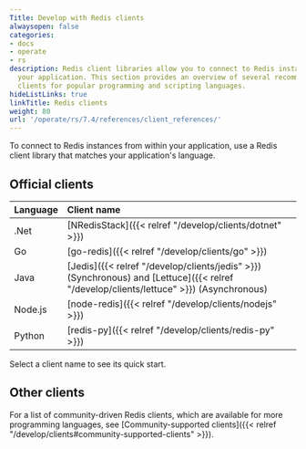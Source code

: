 ```yaml
---
Title: Develop with Redis clients
alwaysopen: false
categories:
- docs
- operate
- rs
description: Redis client libraries allow you to connect to Redis instances from within
  your application. This section provides an overview of several recommended Redis
  clients for popular programming and scripting languages.
hideListLinks: true
linkTitle: Redis clients
weight: 80
url: '/operate/rs/7.4/references/client_references/'
---
```

To connect to Redis instances from within your application, use a Redis client library that matches your application's language.

## Official clients

| Language | Client name |
| :---------- | :------------- |
| .Net | [NRedisStack]({{< relref "/develop/clients/dotnet" >}}) |
| Go | [go-redis]({{< relref "/develop/clients/go" >}}) |
| Java | [Jedis]({{< relref "/develop/clients/jedis" >}}) (Synchronous) and [Lettuce]({{< relref "/develop/clients/lettuce" >}}) (Asynchronous) |
| Node.js | [node-redis]({{< relref "/develop/clients/nodejs" >}}) |
| Python | [redis-py]({{< relref "/develop/clients/redis-py" >}}) |

Select a client name to see its quick start.

## Other clients

For a list of community-driven Redis clients, which are available for more programming languages, see
[Community-supported clients]({{< relref "/develop/clients#community-supported-clients" >}}).

